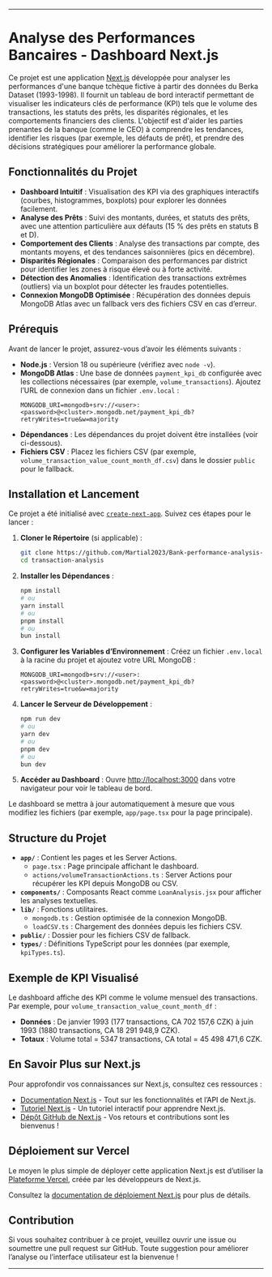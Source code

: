 ---

# Analyse des Performances Bancaires - Dashboard Next.js

Ce projet est une application [Next.js](https://nextjs.org) développée pour analyser les performances d'une banque tchèque fictive à partir des données du Berka Dataset (1993-1998). Il fournit un tableau de bord interactif permettant de visualiser les indicateurs clés de performance (KPI) tels que le volume des transactions, les statuts des prêts, les disparités régionales, et les comportements financiers des clients. L'objectif est d'aider les parties prenantes de la banque (comme le CEO) à comprendre les tendances, identifier les risques (par exemple, les défauts de prêt), et prendre des décisions stratégiques pour améliorer la performance globale.

## Fonctionnalités du Projet

- **Dashboard Intuitif** : Visualisation des KPI via des graphiques interactifs (courbes, histogrammes, boxplots) pour explorer les données facilement.
- **Analyse des Prêts** : Suivi des montants, durées, et statuts des prêts, avec une attention particulière aux défauts (15 % des prêts en statuts B et D).
- **Comportement des Clients** : Analyse des transactions par compte, des montants moyens, et des tendances saisonnières (pics en décembre).
- **Disparités Régionales** : Comparaison des performances par district pour identifier les zones à risque élevé ou à forte activité.
- **Détection des Anomalies** : Identification des transactions extrêmes (outliers) via un boxplot pour détecter les fraudes potentielles.
- **Connexion MongoDB Optimisée** : Récupération des données depuis MongoDB Atlas avec un fallback vers des fichiers CSV en cas d’erreur.

## Prérequis

Avant de lancer le projet, assurez-vous d’avoir les éléments suivants :

- **Node.js** : Version 18 ou supérieure (vérifiez avec `node -v`).
- **MongoDB Atlas** : Une base de données `payment_kpi_db` configurée avec les collections nécessaires (par exemple, `volume_transactions`). Ajoutez l’URL de connexion dans un fichier `.env.local` :
  ```
  MONGODB_URI=mongodb+srv://<user>:<password>@<cluster>.mongodb.net/payment_kpi_db?retryWrites=true&w=majority
  ```
- **Dépendances** : Les dépendances du projet doivent être installées (voir ci-dessous).
- **Fichiers CSV** : Placez les fichiers CSV (par exemple, `volume_transaction_value_count_month_df.csv`) dans le dossier `public` pour le fallback.

## Installation et Lancement

Ce projet a été initialisé avec [`create-next-app`](https://nextjs.org/docs/app/api-reference/cli/create-next-app). Suivez ces étapes pour le lancer :

1. **Cloner le Répertoire** (si applicable) :
   ```bash
   git clone https://github.com/Martial2023/Bank-performance-analysis-dashboard.git
   cd transaction-analysis
   ```

2. **Installer les Dépendances** :
   ```bash
   npm install
   # ou
   yarn install
   # ou
   pnpm install
   # ou
   bun install
   ```

3. **Configurer les Variables d’Environnement** :
   Créez un fichier `.env.local` à la racine du projet et ajoutez votre URL MongoDB :
   ```
   MONGODB_URI=mongodb+srv://<user>:<password>@<cluster>.mongodb.net/payment_kpi_db?retryWrites=true&w=majority
   ```

4. **Lancer le Serveur de Développement** :
   ```bash
   npm run dev
   # ou
   yarn dev
   # ou
   pnpm dev
   # ou
   bun dev
   ```

5. **Accéder au Dashboard** :
   Ouvre [http://localhost:3000](http://localhost:3000) dans votre navigateur pour voir le tableau de bord.

Le dashboard se mettra à jour automatiquement à mesure que vous modifiez les fichiers (par exemple, `app/page.tsx` pour la page principale).

## Structure du Projet

- **`app/`** : Contient les pages et les Server Actions.
  - `page.tsx` : Page principale affichant le dashboard.
  - `actions/volumeTransactionActions.ts` : Server Actions pour récupérer les KPI depuis MongoDB ou CSV.
- **`components/`** : Composants React comme `LoanAnalysis.jsx` pour afficher les analyses textuelles.
- **`lib/`** : Fonctions utilitaires.
  - `mongodb.ts` : Gestion optimisée de la connexion MongoDB.
  - `loadCSV.ts` : Chargement des données depuis les fichiers CSV.
- **`public/`** : Dossier pour les fichiers CSV de fallback.
- **`types/`** : Définitions TypeScript pour les données (par exemple, `kpiTypes.ts`).

## Exemple de KPI Visualisé

Le dashboard affiche des KPI comme le volume mensuel des transactions. Par exemple, pour `volume_transaction_value_count_month_df` :
- **Données** : De janvier 1993 (177 transactions, CA 702 157,6 CZK) à juin 1993 (1880 transactions, CA 18 291 948,9 CZK).
- **Totaux** : Volume total = 5347 transactions, CA total = 45 498 471,6 CZK.

## En Savoir Plus sur Next.js

Pour approfondir vos connaissances sur Next.js, consultez ces ressources :
- [Documentation Next.js](https://nextjs.org/docs) - Tout sur les fonctionnalités et l’API de Next.js.
- [Tutoriel Next.js](https://nextjs.org/learn) - Un tutoriel interactif pour apprendre Next.js.
- [Dépôt GitHub de Next.js](https://github.com/vercel/next.js) - Vos retours et contributions sont les bienvenus !

## Déploiement sur Vercel

Le moyen le plus simple de déployer cette application Next.js est d’utiliser la [Plateforme Vercel](https://vercel.com/new?utm_medium=default-template&filter=next.js&utm_source=create-next-app&utm_campaign=create-next-app-readme), créée par les développeurs de Next.js.

Consultez la [documentation de déploiement Next.js](https://nextjs.org/docs/app/building-your-application/deploying) pour plus de détails.

## Contribution

Si vous souhaitez contribuer à ce projet, veuillez ouvrir une issue ou soumettre une pull request sur GitHub. Toute suggestion pour améliorer l’analyse ou l’interface utilisateur est la bienvenue !

---